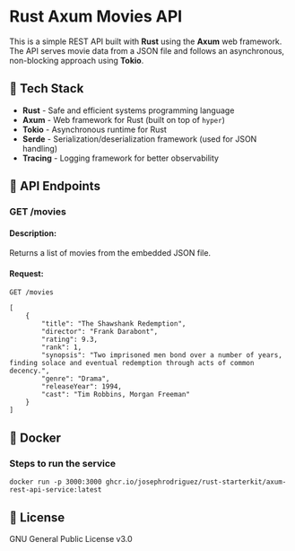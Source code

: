 # Rust Axum Movies API

This is a simple REST API built with **Rust** using the **Axum** web framework. The API serves movie data from a JSON file and follows an asynchronous, non-blocking approach using **Tokio**.

## 📌 Tech Stack
- **Rust** - Safe and efficient systems programming language
- **Axum** - Web framework for Rust (built on top of `hyper`)
- **Tokio** - Asynchronous runtime for Rust
- **Serde** - Serialization/deserialization framework (used for JSON handling)
- **Tracing** - Logging framework for better observability

## 📡 API Endpoints

### **GET /movies**
#### Description:
Returns a list of movies from the embedded JSON file.

#### Request:

```http
GET /movies

[
    {
        "title": "The Shawshank Redemption",
        "director": "Frank Darabont",
        "rating": 9.3,
        "rank": 1,
        "synopsis": "Two imprisoned men bond over a number of years, finding solace and eventual redemption through acts of common decency.",
        "genre": "Drama",
        "releaseYear": 1994,
        "cast": "Tim Robbins, Morgan Freeman"
    }
]
```

## 🐳 Docker

### Steps to run the service

```shell
docker run -p 3000:3000 ghcr.io/josephrodriguez/rust-starterkit/axum-rest-api-service:latest
```

## 📜 License
GNU General Public License v3.0